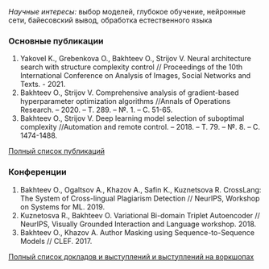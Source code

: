 *Научные интересы:* выбор моделей, глубокое обучение, нейронные сети, байесовский вывод, обработка естественного языка

### Основные публикации
1. Yakovel K., Grebenkova O., Bakhteev O., Strijov V. Neural architecture search with structure complexity control // Proceedings of the 10th International Conference on Analysis of Images, Social Networks and Texts. - 2021.
2. Bakhteev O., Strijov V. Comprehensive analysis of gradient-based hyperparameter optimization algorithms //Annals of Operations Research. – 2020. – Т. 289. – №. 1. – С. 51-65.
3. Bakhteev O., Strijov V. Deep learning model selection of suboptimal complexity //Automation and remote control. – 2018. – Т. 79. – №. 8. – С. 1474-1488.

[Полный список публикаций](https://bahleg.github.io/publications)
### Конференции
1. Bakhteev O., Ogaltsov A., Khazov A., Safin K., Kuznetsova R. CrossLang: The System of Cross-lingual Plagiarism Detection // NeurIPS, Workshop on Systems for ML. 2019.
2. Kuznetosva R., Bakhteev O. Variational Bi-domain Triplet Autoencoder // NeurIPS, Visually Grounded Interaction and Language workshop. 2018.
3. Bakhteev O., Khazov A. Author Masking using Sequence-to-Sequence Models // CLEF. 2017.

[Полный список докладов и выступлений и выступлений на воркшопах](https://bahleg.github.io/publications#talks)
